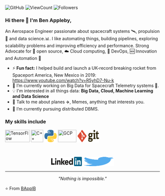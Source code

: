 ![GitHub](https://img.shields.io/github/license/BApplB/BApplB?style=flat)
![ViewCount](https://views.whatilearened.today/views/github/BApplB/BApplB.svg?cache=remove)
![Followers](https://img.shields.io/github/followers/BApplB?style=flat)

### Hi there 👋 I'm Ben Appleby,

An Aerospace Engineer passionate about spacecraft systems 🛰️, propulsion 🚀 and data science.:bar_chart:. I like automating things, building pipelines, exploring scalability problems and improving efficiency and performance. Strong Advocate for 📜 open source, :cloud: Cloud computing, 🚀 DevOps, :new: Innovation and Automation :robot: 


- ⚡ **Fun fact:** I helped build and launch a UK-record breaking rocket from Spaceport America, New Mexico in 2019: https://www.youtube.com/watch?v=R5yhD7-Nu-k
- 🔭 I’m currently working on Big Data for Spacecraft Telemetry systems :satellite:.
- :bulb: I'm interested in all things data: **Big Data, Cloud, Machine Learning and Data Science**
- 💬 Talk to me about planes ✈️, Memes, anything that interests you.
- 🌱 I’m currently pursuing distributed DBMS.

### My skills include

<p align="left">
	<img title="TensorFlow" src="https://raw.githubusercontent.com/BApplB/BApplB/master/assets/cassandra.svg" width="80" height="40" />
	<img title="C++" src="https://raw.githubusercontent.com/BApplB/BApplB/master/assets/c.svg" width="40" height="40" />
	<img title="Python" src="https://raw.githubusercontent.com/BApplB/BApplB/master/assets/python.svg" width="40" height="40" />
	<img title="GCP" src="https://raw.githubusercontent.com/BApplB/Thomas-George-T/master/assets/gcp.svg" width="60" height="40" />
	<img title="Git" src="https://raw.githubusercontent.com/BApplB/BApplB/master/assets/git.svg" width="70" height="40" />
</p>

<!--
**BApplB/BApplB** is a ✨ _special_ ✨ repository because its `README.md` (this file) appears on your GitHub profile.

Here are some ideas to get you started:

- 🔭 I’m currently working on ...
- 🌱 I’m currently learning ...
- 👯 I’m looking to collaborate on ...
- 🤔 I’m looking for help with ...
- 💬 Ask me about ...
- 📫 How to reach me: ...
- 😄 Pronouns: ...
- ⚡ Fun fact: ...
-->
       
<br>
<p align="center">
    <a href="https://www.linkedin.com/in/benapps/"><img alt="Linkedin profile" title="Linkedin" src="https://raw.githubusercontent.com/BApplB/BApplB/master/assets/linkedin.svg" width="100" height="30" /></a>
    <a href="https://twitter.com/BApplB"><img alt="Twitter" src="https://raw.githubusercontent.com/BApplB/BApplB/master/assets/twitter.svg" title="Twitter" width="100" height="30" /></a>
</p>
<hr \>
<p align="center">
   <i>"Nothing is impossible."</i>
</p>       
 
 ⭐️ From [BApplB](https://github.com/BApplB)

